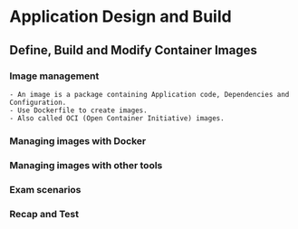 # Application Design and Build

## Define, Build and Modify Container Images

### Image management

    - An image is a package containing Application code, Dependencies and Configuration.
    - Use Dockerfile to create images.
    - Also called OCI (Open Container Initiative) images.

### Managing images with Docker

### Managing images with other tools

### Exam scenarios

### Recap and Test

